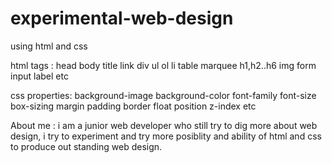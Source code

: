 # experimental-web-design
using html and css

html tags :
head
body
title
link
div
ul
ol
li
table
marquee
h1,h2..h6
img
form
input
label
etc

css properties:
background-image
background-color
font-family
font-size
box-sizing
margin
padding
border
float
position
z-index
etc


About me :
i am a junior web developer who still try to dig more about web design, i try to experiment and try more posiblity and ability of html and css to produce out standing web design.


